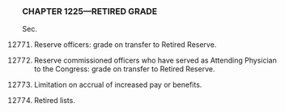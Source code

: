 ### **CHAPTER 1225—RETIRED GRADE** ###

Sec.

12771. Reserve officers: grade on transfer to Retired Reserve.

12772. Reserve commissioned officers who have served as Attending Physician to the Congress: grade on transfer to Retired Reserve.

12773. Limitation on accrual of increased pay or benefits.

12774. Retired lists.